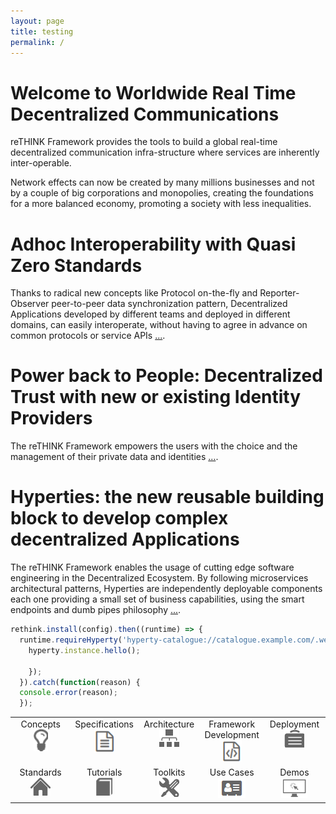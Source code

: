 ```yaml
---
layout: page
title: testing
permalink: /
---
```


# Welcome to Worldwide Real Time Decentralized Communications

reTHINK Framework provides the tools to build a global real-time decentralized communication infra-structure where services are inherently inter-operable.

Network effects can now be created by many millions businesses and not by a couple of big corporations and monopolies, creating the foundations for a more balanced economy, promoting a society with less inequalities.

# Adhoc Interoperability with Quasi Zero Standards

Thanks to radical new concepts like Protocol on-the-fly and Reporter-Observer peer-to-peer data synchronization pattern, Decentralized Applications developed by different teams and deployed in different domains, can easily interoperate, without having to agree in advance on common protocols or service APIs [...](Concepts).

# Power back to People: Decentralized Trust with new or existing Identity Providers

The reTHINK Framework empowers the users with the choice and the management of their private data and identities [...](concepts/decentralized-trust.md).

# Hyperties: the new reusable building block to develop complex decentralized Applications

The reTHINK Framework enables the usage of cutting edge software engineering in the Decentralized Ecosystem. By following microservices architectural patterns, Hyperties are independently deployable components each one providing a small set of business capabilities, using the smart endpoints and dumb pipes philosophy [...](specs/tutorials/development-of-apps.md).

```javascript
rethink.install(config).then((runtime) => {
  runtime.requireHyperty('hyperty-catalogue://catalogue.example.com/.well-known/hyperty/HelloWorldReporter').then((hyperty)=>{
    hyperty.instance.hello();

    });
  }).catch(function(reason) {
  console.error(reason);
  });
```


<table>
<tr valign="top" align="center">
<td width="20%">Concepts<br><a href="Concepts"><img width="23" src="images/lightbulb.png"></a></td>
<td width="20%">Specifications<br><a href="Specifications"><img width="32" src="images/txt.png"></a></td>
<td width="20%">Architecture<br><a href="Architecture"><img width="32" src="images/resources.png"></a></td>
<td width="20%">Framework Development<br><a href="Framework-Development"><img width="32" src="images/code.png"></a></td>
<td width="20%">Deployment<br><a href="Deployment"><img width="32" src="images/network-construction.png"></a></td>
</tr>
<tr valign="top" align="center">
<td width="20%">Standards<br><a href="https://github.com/reTHINK-project/w3c"><img width="32" src="images/home.png"></a></td>
<td width="20%">Tutorials<br><a href="Tutorials"><img width="26" src="images/glyphicon-book.png"></a></td>
<td width="20%">Toolkits<br><a href="Toolkits"><img width="32" src="images/configuration.png"></a></td>
<td width="20%">Use Cases<br><a href="Use-Cases"><img width="44" src="images/usecase_icon.png"></a></td>
<td width="20%">Demos<br><a href="Demos"><img width="42" src="images/demo_icon.png"></a></td></tr>
</table>
<br>
